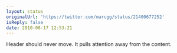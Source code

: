```yaml
---
layout: status
originalUrl: 'https://twitter.com/marcgg/status/21400677252'
isReply: false
date: 2010-08-17 12:53:21
---
```


Header should never move. It pulls attention away from the content.
